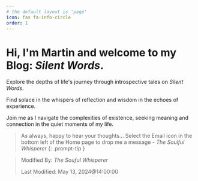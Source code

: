 ```yaml
---
# the default layout is 'page'
icon: fas fa-info-circle
order: 1
---
```


# Hi, I'm Martin and welcome to my Blog: *Silent Words*.

Explore the depths of life's journey through introspective tales on *Silent Words*.

Find solace in the whispers of reflection and wisdom in the echoes of experience.

Join me as I navigate the complexities of existence, seeking meaning and connection in the quiet moments of my life.

> As always, happy to hear your thoughts... Select the Email icon in the bottom left of the Home page to drop me a message - _The Soulful Whisperer_
{: .prompt-tip }

>
> Modified By: _The Souful Whisperer_ 
> 
> Last Modified: May 13, 2024@14:00:00
